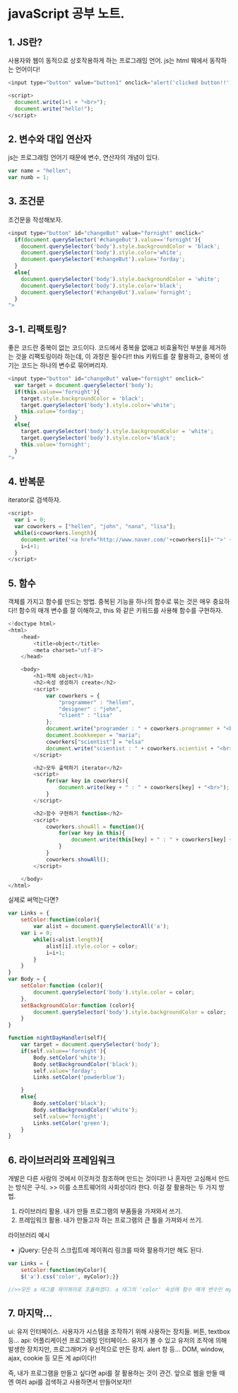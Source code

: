 # javaScript 공부 노트. 

## 1. JS란?
사용자와 웹이 동적으로 상호작용하게 하는 프로그래밍 언어. js는 html 웨에서 동작하는 언어이다! 
```ex.js
<input type="button" value="button1" onclick="alert('clicked button!!')">

<script>
  document.write(1+1 + "<br>");
  document.write("hello!");
</script>
```

## 2. 변수와 대입 연산자
js는 프로그래밍 언어기 때문에 변수, 연산자의 개념이 있다. 
```ex.js
var name = "hellen";
var numb = 1;
```

## 3. 조건문
조건문을 작성해보자.
```ex.js
<input type="button" id="changeBut" value="fornight" onclick="
  if(document.querySelector('#changeBut').value=='fornight'){
    document.querySelector('body').style.backgroundColor = 'black';
    document.querySelector('body').style.color='white';
    document.querySelector('#changeBut').value='forday';
  }
  else{
    document.querySelector('body').style.backgroundColor = 'white';
    document.querySelector('body').style.color='black';
    document.querySelector('#changeBut').value='fornight';
  }
">
```

## 3-1. 리팩토링?
좋은 코드란 중복이 없는 코드이다. 코드에서 중복을 없애고 비효율적인 부분을 제거하는 것을 리팩토링이라 하는데, 이 과정은 필수다!! this 키워드를 잘 활용하고, 중복이 생기는 코드는 하나의 변수로 묶어버리자.
```ex.js
<input type="button" id="changeBut" value="fornight" onclick="
  var target = document.querySelector('body');
  if(this.value=='fornight'){
    target.style.backgroundColor = 'black';
    target.querySelector('body').style.color='white';
    this.value='forday';
  }
  else{
    target.querySelector('body').style.backgroundColor = 'white';
    target.querySelector('body').style.color='black';
    this.value='fornight';
  }
">
```

## 4. 반복문
iterator로 검색하자.
```ex.js
<script>
  var i = 0;
  var coworkers = ["hellen", "john", "nana", "lisa"];
  while(i<coworkers.length){
    document.write('<a href="http://www.naver.com/'+coworkers[i]+'">' + coworkers[i] + '</a>' + "<br>");
    i=i+1;
  }
</script>
```

## 5. 함수
객체를 가지고 함수를 만드는 방법. 
중복된 기능을 하나의 함수로 묶는 것은 매우 중요하다!! 함수의 매개 변수를 잘 이해하고, this 와 같은 키워드를 사용해 함수를 구현하자.
```ex.js
<!doctype html>
<html>
    <head>
        <title>object</title>
        <meta charset="utf-8">
    </head>

    <body>
        <h1>객체 object</h1>
        <h2>속성 생성하기 create</h2>
        <script>
            var coworkers = {
                "programmer" : "hellen",
                "designer" : "john",
                "client" : "lisa"
            };
            document.write("programder : " + coworkers.programmer + "<br>");
            document.bookkeeper = "maria";
            coworkers["scientist"] = "elsa"
            document.write("scientist : " + coworkers.scientist + "<br>");        
        </script>

        <h2>모두 출력하기 iterator</h2>
        <script>
            for(var key in coworkers){
                document.write(key + " : " + coworkers[key] + "<br>");
            }
        </script>

        <h2>함수 구현하기 function</h2>
        <script>
            coworkers.showAll = function(){
                for(var key in this){
                    document.write(this[key] + " : " + coworkers[key] + "<br>");
                }
            }
            coworkers.showAll();
        </script>

    </body>
</html>
```

실제로 써먹는다면?
```ex.js
var Links = {
    setColor:function(color){
        var alist = document.querySelectorAll('a');
    var i = 0;
        while(i<alist.length){
            alist[i].style.color = color;
            i=i+1;
        }
    } 
}
var Body = {
    setColor:function (color){
        document.querySelector('body').style.color = color;
    },
    setBackgroundColor:function (color){
        document.querySelector('body').style.backgroundColor = color;
    }
}

function nightDayHandler(self){
    var target = document.querySelector('body');
    if(self.value=='fornight'){
        Body.setColor('white');
        Body.setBackgroundColor('black');
        self.value='forday';
        Links.setColor('powderblue');

    }
    else{
        Body.setColor('black');
        Body.setBackgroundColor('white');
        self.value='fornight';
        Links.setColor('green');
    }
}
```

## 6. 라이브러리와 프레임워크
개발은 다른 사람의 것에서 이것저것 참조하며 만드는 것이다!! 나 혼자만 고심해서 만드는 방식은 구식. >> 이를 소프트웨어의 사회성이라 한다.
이걸 잘 활용하는 두 가지 방법.
1. 라이브러리 활용. 내가 만들 프로그램의 부품들을 가져와서 쓰기.
2. 프레임워크 활용. 내가 만들고자 하는 프로그램의 큰 틀을 가져와서 쓰기.

라이브러리 예시
* jQuery: 단순히 스크립트에 제이쿼리 링크를 따와 활용하기만 해도 된다.
```ex.js
var Links = {
    setColor:function(myColor){
	$('a').css('color', myColor);}}

//>>모든 a 태그를 제이쿼리로 조율하겠다. a 태그의 'color' 속성에 함수 매개 변수인 myColor을 넣겠다.
```

## 7. 마지막...
ui: 유저 인터페이스. 사용자가 시스템을 조작하기 위해 사용하는 장치들. 버튼, textbox 등...
api: 어플리케이션 프로그래밍 인터페이스. 유저가 볼 수 있고 유저의 조작에 의해 발생한 장치지만, 프로그래머가 우선적으로 만든 장치. alert 창 등...
DOM, window, ajax, cookie 등 모든 게 api이다!!

즉, 내가 프로그램을 만들고 싶다면 api를 잘 활용하는 것이 관건. 앞으로 웹을 만들 때엔 여러 api를 검색하고 사용하면서 만들어보자!!
